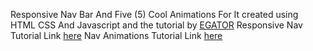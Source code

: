 Responsive Nav Bar And Five (5) Cool Animations For It created using HTML CSS And Javascript and the tutorial by <a href="https://www.youtube.com/c/EGATORTUTORIALS" target="_blank">EGATOR</a>
Responsive Nav Tutorial Link <a href="https://www.youtube.com/watch?v=35G8TxxoUdc&t=12s" target="_blank">here</a>
Nav Animations Tutorial Link <a href="https://www.youtube.com/watch?v=VOIJKrYa1iI&t=11s" target="_blank">here</a>